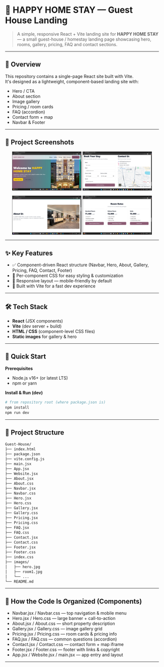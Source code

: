 # 🏡 HAPPY HOME STAY — Guest House Landing

> A simple, responsive React + Vite landing site for **HAPPY HOME STAY** — a small guest-house / homestay landing page showcasing hero, rooms, gallery, pricing, FAQ and contact sections.

---

## 📌 Overview

This repository contains a single-page React site built with Vite.  
It's designed as a lightweight, component-based landing site with:

- Hero / CTA
- About section
- Image gallery
- Pricing / room cards
- FAQ (accordion)
- Contact form + map
- Navbar & Footer

---

## 📸 Project Screenshots

<p align="center">
  <img src="s1.jpg" alt="Screenshot 1" width="45%"/>
  <img src="s2.jpg" alt="Screenshot 2" width="45%"/>
</p>
<p align="center">
  <img src="s3.jpg" alt="Screenshot 3" width="45%"/>
  <img src="s4.jpg" alt="Screenshot 4" width="45%"/>
</p>

---

## ✨ Key Features

- ✅ Component-driven React structure (Navbar, Hero, About, Gallery, Pricing, FAQ, Contact, Footer)  
- 🎨 Per-component CSS for easy styling & customization  
- 📱 Responsive layout — mobile-friendly by default  
- 🚀 Built with Vite for a fast dev experience

---

## 🛠️ Tech Stack

- **React** (JSX components)  
- **Vite** (dev server + build)  
- **HTML / CSS** (component-level CSS files)  
- **Static images** for gallery & hero

---

## 🚀 Quick Start

**Prerequisites**
- Node.js v16+ (or latest LTS)
- npm or yarn

**Install & Run (dev)**

```bash
# from repository root (where package.json is)
npm install
npm run dev
```

---

## 📁 Project Structure

```
Guest-House/
├── index.html
├── package.json
├── vite.config.js
├── main.jsx
├── App.jsx
├── Website.jsx
├── About.jsx
├── About.css
├── Navbar.jsx
├── Navbar.css
├── Hero.jsx
├── Hero.css
├── Gallery.jsx
├── Gallery.css
├── Pricing.jsx
├── Pricing.css
├── FAQ.jsx
├── FAQ.css
├── Contact.jsx
├── Contact.css
├── Footer.jsx
├── Footer.css
├── index.css
├── images/
│   ├── hero.jpg
│   ├── room1.jpg
│   └── ...
└── README.md
```

---

## 🔧 How the Code Is Organized (Components)

- Navbar.jsx / Navbar.css — top navigation & mobile menu
- Hero.jsx / Hero.css — large banner + call-to-action
- About.jsx / About.css — short property description
- Gallery.jsx / Gallery.css — image gallery grid
- Pricing.jsx / Pricing.css — room cards & pricing info
- FAQ.jsx / FAQ.css — common questions (accordion)
- Contact.jsx / Contact.css — contact form + map iframe
- Footer.jsx / Footer.css — footer with links & copyright
- App.jsx / Website.jsx / main.jsx — app entry and layout

---

